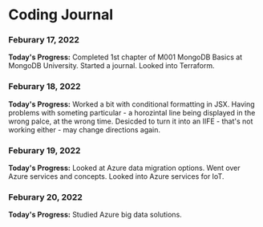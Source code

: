 # Coding Journal

### Feburary 17, 2022

**Today's Progress:** Completed 1st chapter of M001 MongoDB Basics at MongoDB University. Started a journal. Looked into Terraform.

### Feburary 18, 2022

**Today's Progress:** Worked a bit with conditional formatting in JSX. Having problems with someting particular - a horozintal line being displayed in the wrong palce, at the wrong time. Desicded to turn it into an IIFE - that's not working either - may change directions again.

### Feburary 19, 2022

**Today's Progress:** Looked at Azure data migration options. Went over Azure services and concepts. Looked into Azure services for IoT.

### Feburary 20, 2022

**Today's Progress:** Studied Azure big data solutions.
